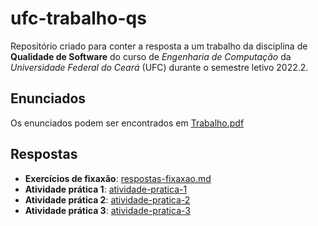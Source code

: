 # ufc-trabalho-qs
Repositório criado para conter a resposta a um trabalho da disciplina de **Qualidade de Software** do curso de _Engenharia de Computação_ da _Universidade Federal do Ceará_ (UFC) durante o semestre letivo 2022.2.

## Enunciados

Os enunciados podem ser encontrados em [Trabalho.pdf](Trabalho.pdf)

## Respostas

- **Exercícios de fixaxão**: [respostas-fixaxao.md](respostas-fixaxao.md)
- **Atividade prática 1**: [atividade-pratica-1](/atividade-pratica-1)
- **Atividade prática 2**: [atividade-pratica-2](/atividade-pratica-2)
- **Atividade prática 3**: [atividade-pratica-3](/atividade-pratica-3)
